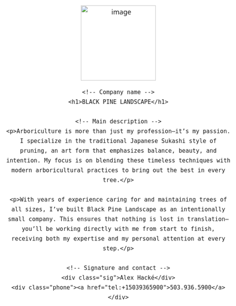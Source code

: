 <!doctype html>
<html lang="en">
<head>
  <meta charset="utf-8" />
  <meta name="viewport" content="width=device-width, initial-scale=1" />
  <title>Black Pine Landscape</title>
  <style>
    :root {
--green:#596F2A;   /* matched to your logo */
      --text:#1a1a1a;
      --bg:#ffffff;
      --max:860px;
    }
    html,body {
      margin:0;
      padding:0;
      background:var(--bg);
      color:var(--text);
      font: 400 18px/1.7 system-ui,-apple-system,Segoe UI,Roboto,Helvetica,Arial,sans-serif;
    }
    .wrap {
      max-width:var(--max);
      margin:0 auto;
      padding:40px 22px;
      text-align:center;
    }
    img.logo {
      width:40vw;          /* responsive */
      max-width:200px;     /* don’t get too big */
      height:auto;         /* preserve aspect ratio */
      margin:0 auto 24px;
      display:block;
    }
    h1 {
      margin:0 0 32px;
      color:var(--green);
      font-weight:800;
      letter-spacing:.08em;
      text-transform:uppercase;
      font-size: clamp(28px, 5vw, 50px);
    }
    p {
      margin:0 auto 18px;
      text-align:left;
    }
    .sig {
      margin-top:28px;
      font-weight:600;
      text-align:center;
    }
    .phone a {
      color:var(--green);
      text-decoration:none;
      border-bottom:1px solid rgba(89,111,42,.35);
    }
    .phone a:hover {
      border-bottom-color:transparent;
    }
  </style>
</head>
<body>
  <main class="wrap">
    <!-- Logo -->
    <img width="200" height="200" alt="image" src="https://github.com/user-attachments/assets/defcdc82-43d7-49a7-acf3-759f1e577951" />


    <!-- Company name -->
    <h1>BLACK PINE LANDSCAPE</h1>

    <!-- Main description -->
    <p>Arboriculture is more than just my profession—it’s my passion. I specialize in the traditional Japanese Sukashi style of pruning, an art form that emphasizes balance, beauty, and intention. My focus is on blending these timeless techniques with modern arboricultural practices to bring out the best in every tree.</p>

    <p>With years of experience caring for and maintaining trees of all sizes, I’ve built Black Pine Landscape as an intentionally small company. This ensures that nothing is lost in translation—you’ll be working directly with me from start to finish, receiving both my expertise and my personal attention at every step.</p>

    <!-- Signature and contact -->
    <div class="sig">Alex Hacké</div>
    <div class="phone"><a href="tel:+15039365900">503.936.5900</a></div>
  </main>
</body>
</html>
